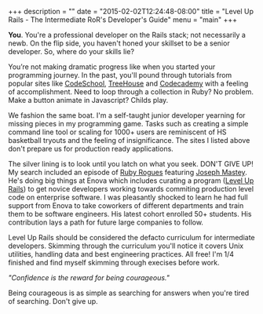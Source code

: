 +++
description = ""
date = "2015-02-02T12:24:48-08:00"
title = "Level Up Rails - The Intermediate RoR's Developer's Guide"
menu = "main"
+++

**You**. You're a professional developer on the Rails stack; not necessarily a newb. On the flip side, you haven't honed your skillset to be a senior developer. So, where do your skills lie?

You’re not making dramatic progress like when you started your programming journey. In the past, you'll pound through tutorials from popular sites like [CodeSchool](https://www.codeschool.com/), [TreeHouse](http://www.teamtreehouse.com) and [Codecademy](http://www.codecademy.com/) with a feeling of accomplishment. Need to loop through a collection in Ruby? No problem. Make a button animate in Javascript? Childs play.

We fashion the same boat. I'm a self-taught junior developer yearning for missing pieces in my programming game. Tasks such as creating a simple command line tool or scaling for 1000+ users are reminiscent of HS basketball tryouts and the feeling of insignificance. The sites I listed above don't prepare us for production ready applications.

The silver lining is to look until you latch on what you seek. DON'T GIVE UP! My search included an episode of [Ruby Rogues](http://devchat.tv/ruby-rogues/190-rr-apprenticeship-with-joseph-mastey-and-jill-lynch-of-enova) featuring [Joseph Mastey](https://github.com/jmmastey). He's doing big things at Enova which includes curating a program ([Level Up Rails](https://www.leveluprails.com/)) to get novice developers working towards commiting production level code on enterprise software. I was pleasantly shocked to learn he had full support from Enova to take coworkers of different departments and train them to be software engineers. His latest cohort enrolled 50+ students. His contribution lays a path for future large companies to follow.

Level Up Rails should be considered the defacto curriculum for intermediate developers. Skimming through the curriculum you'll notice it covers Unix utilities, handling data and best engineering practices. All free! I'm 1/4 finished and find myself skimming  through execises before work.

*"Confidence is the reward for being courageous."*

Being courageous is as simple as searching for answers when you're tired of searching. Don't give up.
